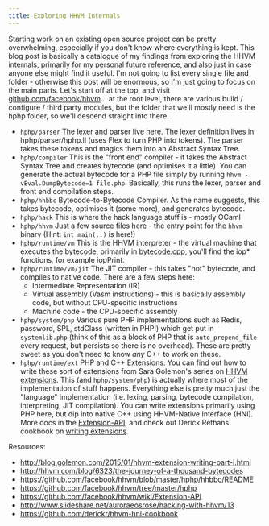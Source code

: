 ```yaml
---
title: Exploring HHVM Internals
---
```


Starting work on an existing open source project can be pretty overwhelming, especially if you don't know where everything is kept. This blog post is basically a catalogue of my findings from exploring the HHVM internals, primarily for my personal future reference, and also just in case anyone else might find it useful. I'm not going to list every single file and folder - otherwise this post will be enormous, so I'm just going to focus on the main parts. Let's start off at the top, and visit [github.com/facebook/hhvm](https://github.com/facebook/hhvm)... at the root level, there are various build / configure / third party modules, but the folder that we'll mostly need is the hphp folder, so we'll descend straight into there.

* `hphp/parser` The lexer and parser live here. The lexer definition lives in hphp/parser/hphp.ll (uses Flex to turn PHP into tokens). The parser takes these tokens and magics them into an Abstract Syntax Tree.
* `hphp/compiler` This is the "front end" compiler - it takes the Abstract Syntax Tree and creates bytecode (and optimises it a little). You can generate the actual bytecode for a PHP file simply by running `hhvm -vEval.DumpBytecode=1 file.php`. Basically, this runs the lexer, parser and front end compilation steps.
* `hphp/hhbbc` Bytecode-to-Bytecode Compiler. As the name suggests, this takes bytecode, optimises it (some more), and generates bytecode.
* `hphp/hack` This is where the hack language stuff is - mostly OCaml
* `hphp/hhvm` Just a few source files here - the entry point for the `hhvm` binary (Hint: `int main(..)` is here!)
* `hphp/runtime/vm` This is the HHVM interpreter - the virtual machine that executes the bytecode, primarily in [bytecode.cpp](https://github.com/facebook/hhvm/blob/master/hphp/runtime/vm/bytecode.cpp), you'll find the iop* functions, for example iopPrint.
* `hphp/runtime/vm/jit` The JIT compiler - this takes "hot" bytecode, and compiles to native code. There are a few steps here:
  * Intermediate Representation (IR)
  * Virtual assembly (Vasm instructions) - this is basically assembly code, but without CPU-specific instructions
  * Machine code - the CPU-specific assembly
* `hphp/system/php` Various pure PHP implementations such as Redis, password, SPL, stdClass (written in PHP!) which get put in `systemlib.php` (think of this as a block of PHP that is `auto_prepend_file` every request, but persists so there is no overhead). These are pretty sweet as you don't need to know *any* C++ to work on these.
* `hphp/runtime/ext` PHP and C++ Extensions. You can find out how to write these sort of extensions from Sara Golemon's series on [HHVM extensions](http://blog.golemon.com/2015/01/hhvm-extension-writing-part-i.html). This (and `hphp/system/php`) is actually where most of the implementation of stuff happens. Everything else is pretty much just the "language" implementation (i.e. lexing, parsing, bytecode compilation, interpreting, JIT compilation). You can write extensions primarily using PHP here, but dip into native C++ using HHVM-Native Interface (HNI). More docs in the [Extension-API](https://github.com/facebook/hhvm/wiki/Extension-API), and check out Derick Rethans' cookbook on [writing extensions](https://github.com/derickr/hhvm-hni-cookbook).

Resources:

* http://blog.golemon.com/2015/01/hhvm-extension-writing-part-i.html
* http://hhvm.com/blog/6323/the-journey-of-a-thousand-bytecodes
* https://github.com/facebook/hhvm/blob/master/hphp/hhbbc/README
* https://github.com/facebook/hhvm/tree/master/hphp
* https://github.com/facebook/hhvm/wiki/Extension-API
* http://www.slideshare.net/auroraeosrose/hacking-with-hhvm/13
* https://github.com/derickr/hhvm-hni-cookbook

